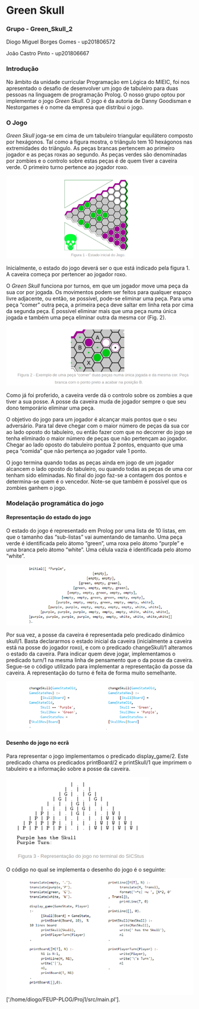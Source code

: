 # **Green Skull**

### **Grupo - Green_Skull_2**
Diogo Miguel Borges Gomes - up201806572

João Castro Pinto - up201806667

### **Introdução**

No âmbito da unidade curricular Programação em Lógica do MIEIC, foi nos apresentado o desafio de desenvolver um jogo de tabuleiro para duas pessoas na linguagem de programação Prolog. O nosso grupo optou por implementar o jogo *Green Skull*. O jogo é da autoria de Danny Goodisman e Nestorgames é o nome da empresa que distribui o jogo.

### **O Jogo**

*Green Skull* joga-se em cima de um tabuleiro triangular equilátero composto por hexágonos. Tal como a figura mostra, o triângulo tem 10 hexágonos nas extremidades do triângulo.
As peças brancas pertencem ao primeiro jogador e as peças roxas ao segundo. As peças verdes são denominadas por zombies e o controlo sobre estas peças é de quem tiver a caveira verde. O primeiro turno pertence ao jogador roxo.

![Estado inicial do Jogo](./Images/EstadoInicial.png)

Inicialmente, o estado do jogo deverá ser o que está indicado pela figura 1. A caveira começa por pertencer ao jogador roxo.

O *Green Skull* funciona por turnos, em que um jogador move uma peça da sua cor por jogada. Os movimentos podem ser feitos para qualquer espaço livre adjacente, ou então, se possível, pode-se eliminar uma peça. Para uma peça “comer” outra peça, a primeira peça deve saltar em linha reta por cima da segunda peça. É possível eliminar mais que uma peça numa única jogada e também uma peça eliminar outra da mesma cor (Fig. 2).

![Capturas](./Images/Capturas.png)

Como já foi proferido, a caveira verde dá o controlo sobre os zombies a que tiver a sua posse. A posse da caveira muda de jogador sempre o que seu dono temporário eliminar uma peça.

O objetivo do jogo para um jogador é alcançar mais pontos que o seu adversário. Para tal deve chegar com o maior número de peças da sua cor ao lado oposto do tabuleiro, ou então fazer com que no decorrer do jogo se tenha eliminado o maior número de peças que não pertençam ao jogador. Chegar ao lado oposto do tabuleiro pontua 2 pontos, enquanto que uma peça “comida” que não pertença ao jogador vale 1 ponto.

O jogo termina quando todas as peças ainda em jogo de um jogador alcancem o lado oposto do tabuleiro, ou quando todas as peças de uma cor tenham sido eliminadas. No final do jogo faz-se a contagem dos pontos e determina-se quem é o vencedor. Note-se que também é possível que os zombies ganhem o jogo.

### **Modelação programática do jogo**

#### **Representação do estado do jogo**

O estado do jogo é representado em Prolog por uma lista de 10 listas, em que o tamanho das “sub-listas” vai aumentando de tamanho. Uma peça verde é identificada pelo átomo “green”, uma roxa pelo átomo “purple” e uma branca pelo átomo “white”. Uma célula vazia é identificada pelo átomo “white”.

![Representação do jogo](./Images/RepJogo.png)

Por sua vez, a posse da caveira é representada pelo predicado dinâmico skull/1. Basta declararmos o estado inicial da caveira (inicialmente a caveira está na posse do jogador roxo), e com o predicado changeSkull/1 alteramos o estado da caveira. Para indicar quem deve jogar, implementamos o predicado turn/1 na mesma linha de pensamento que o da posse da caveira. Segue-se o código utilizado para implementar a representação da posse da caveira. A representação do turno é feita de forma muito semelhante.  

![Código de representação da skull](./Images/CodRepSkull.png)

#### **Desenho do jogo no ecrã**

Para representar o jogo implementamos o predicado display_game/2. Este predicado chama os predicados printBoard/2 e printSkull/1 que imprimem o tabuleiro e a informação sobre a posse da caveira.

![Representação do jogo no terminal](./Images/RepJogTerm.png)

O código no qual se implementa o desenho do jogo é o seguinte:  
 
![Código de representação do tabuleiro](./Images/CodRepBoard.png)
['/home/diogo/FEUP-PLOG/Proj1/src/main.pl'].
